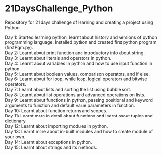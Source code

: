 # 21DaysChallenge_Python
Repository for 21 days challenge of learning and creating a project using Python

Day 1: Started learning python, learnt about history and versions of python programming language. Installed python and created first python program (firstPgm.py).  
Day 2: Learnt about print function and introductory info about string.  
Day 3: Learnt about literals and operators in python.  
Day 4: Learnt about variables in python and how to use input function in python.  
Day 5: Learnt about boolean values, comparison operators, and if else.  
Day 6: Learnt about for loop, while loop, logical operators and bitwise operators.  
Day 7: Learnt about lists and sorting the list using bubble sort.  
Day 8: Learnt about list operations and advanced operations on lists.  
Day 9: Learnt about functions in python, passing positional and keyword arguments to function and default value parameters in function.  
Day 10: Learnt about function returns and scopes.  
Day 11: Learnt more in detail about functions and learnt about tuples and dictionary.  
Day 12: Learnt about importing modules in python.  
Day 13: Learnt more about in-built modules and how to create module of your own.  
Day 14: Learnt about exceptions in python.  
Day 15: Learnt about strings and its methods.  
